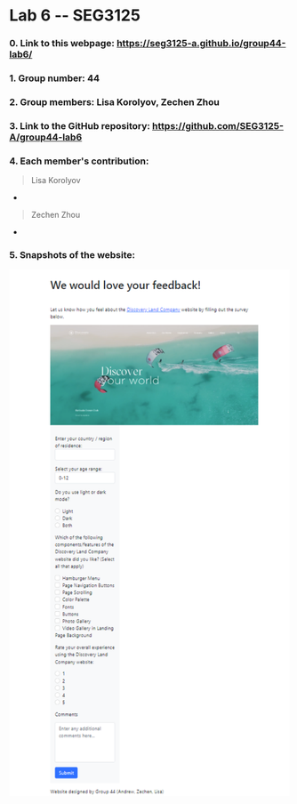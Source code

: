 # Lab 6 -- SEG3125

### 0. Link to this webpage: https://seg3125-a.github.io/group44-lab6/
### 1. Group number: 44
### 2. Group members: Lisa Korolyov, Zechen Zhou
### 3. Link to the GitHub repository: https://github.com/SEG3125-A/group44-lab6
### 4. Each member's contribution:

>Lisa Korolyov
* 

>Zechen Zhou
* 

### 5. Snapshots of the website: 
  ![](/Docs/Images/snapshot1.png)

